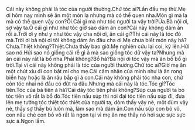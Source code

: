 Cái này không phải là tóc của người thường.Chứ tóc ai?Lần đầu mẹ thử.Mẹ ơi hôm nay mình sẽ ăn một món lạ nhưng mà có thể quen nha.Món gì mà lạ mà có thể quen vậy con?Ôi.Cái gì mà như tóc người ta vậy trời?Ủa.Bà nội ơi, sợ vậy ta.Ô cái gì như như tóc giờ sao dám ăn con?Cái này không dám ăn rồi à.Trời ơi y như y như tóc vậy cha nội ơi, ăn cái gì?Thì cái này là tóc đó mà.Trời ơi bà nội ơi tôi không dám ăn đâu cha ơi.Mẹ chưa biết món này hả?Chưa.Thiệt không?Thiệt.Chưa thấy bao giờ.Mẹ nghiên cứu lại coi, kỹ lên.Hửi sao nó.Hửi sao nó giống cái rễ gì á mà sao giống tóc dữ vậy ta?Nhưng mà ăn cái này rất là bổ nha.Phải không?Bổ hả?Bà nội ơi tóc vậy mà ăn bổ bổ gì trời.Tại vì cái này không phải là tóc của người thường.Chứ tóc ai?Giờ mẹ ăn một chút xíu đi con bật mí cho mẹ.Cái cảm nhận của mình như là ăn rong biển hay hoặc là ăn râu bắp gì á con.Cái này không phải tóc nha con, chứ còn tóc nhai nó đâu có đứt ra đâu.Nhưng mà cái này là tóc.Tóc gì?Tóc tiên.Tóc của bà tiên á hả?Cái dây tóc tiên phải không?Súp cua người ta bỏ tóc tiên vô rất là bổ đó.Tóc tiên nấu súp thì nói đại tóc tiên nấu súp đi, đưa lên mẹ tưởng tóc thiệt tóc thiệt của người ta, dòm thấy vậy nè, một đùm vậy nè, thấy sợ thấy bù luôn mà, làm sao mà dám ăn.Con nấu súp con bỏ vô, con nấu chè con bỏ vô rất là ngon tại vì mẹ ăn mẹ thấy nó hơi sực sực sực sực á.Ngon lắm.